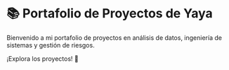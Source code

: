 # 📚 Portafolio de Proyectos de Yaya

Bienvenido a mi portafolio de proyectos en análisis de datos, ingeniería de sistemas y gestión de riesgos.

¡Explora los proyectos! 🚀
